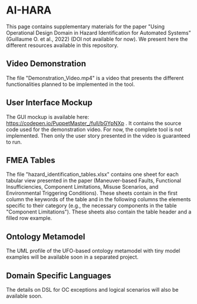# AI-HARA
This page contains supplementary materials for the paper "Using Operational Design Domain in Hazard Identification for Automated Systems" (Guillaume O. et al., 2022) (DOI not available for now). We present here the different resources available in this repository.

## Video Demonstration
The file "Demonstration_Video.mp4" is a video that presents the different functionalities planned to be implemented in the tool.

## User Interface Mockup
The GUI mockup is available here: https://codepen.io/PuppetMaster_/full/bGYpNXp . It contains the source code used for the demonstration video. For now, the complete tool is not implemented. Then only the user story presented in the video is guaranteed to run.

## FMEA Tables
The file "hazard_identification_tables.xlsx" contains one sheet for each tabular view presented in the paper (Maneuver-based Faults, Functional Insufficiencies, Component Limitations, Misuse Scenarios, and Environmental Triggering Conditions). These sheets contain in the first column the keywords of the table and in the following columns the elements specific to their category (e.g., the necessary components in the table "Component Limitations"). These sheets also contain the table header and a filled row example. 

## Ontology Metamodel
The UML profile of the UFO-based ontology metamodel with tiny model examples will be available soon in a separated project.

## Domain Specific Languages
The details on DSL for OC exceptions and logical scenarios will also be available soon.



